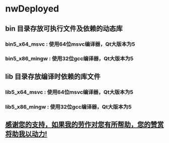 # nwDeployed
## bin 目录存放可执行文件及依赖的动态库
### bin5_x64_msvc : 使用64位msvc编译器，Qt大版本为5
### bin5_x86_mingw : 使用32位gcc编译器，Qt大版本为5
## lib 目录存放编译时依赖的库文件
### lib5_x64_msvc : 使用64位msvc编译器，Qt大版本为5
### lib5_x86_mingw : 使用32位gcc编译器，Qt大版本为5

## [感谢您的支持，如果我的劳作对您有所帮助，您的赞赏将助我以动力!](https://nonwill.github.io/donate/)
